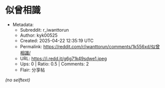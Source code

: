 # 似曾相識

- Metadata:
  - Subreddit: r_iwanttorun
  - Author: kyk00525
  - Created: 2025-04-22 12:35:19 UTC
  - Permalink: https://reddit.com/r/iwanttorun/comments/1k556xd/似曾相識/
  - URL: https://i.redd.it/g6g71k49sdwe1.jpeg
  - Ups: 0 | Ratio: 0.5 | Comments: 2
  - Flair: 分享帖

_(no selftext)_
